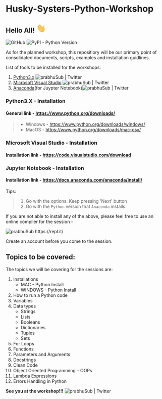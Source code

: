 # Husky-Systers-Python-Workshop

## Hello All! <img src="https://raw.githubusercontent.com/ABSphreak/ABSphreak/master/gifs/Hi.gif" width="30px"></h2>

![GitHub](https://img.shields.io/github/license/prabhuSub/Husky-Systers-Python-Workshop)
![PyPI - Python Version](https://img.shields.io/pypi/pyversions/py)

As for the planned workshop, this repositiory will be our primary point of consolidated documents, scripts, examples and installation guidlines.

List of tools to be installed for the workshops:
1. [Python3.x](https://github.com/prabhuSub/Husky-Systers-Python-Workshop#python3x---installation) <img alt="prabhuSub | Twitter" width="22px" src="https://user-images.githubusercontent.com/43825167/108293934-dccba780-7162-11eb-9a52-599cbca3e86e.png" />
2. [Microsoft Visual Studio](https://github.com/prabhuSub/Husky-Systers-Python-Workshop#microsoft-visual-studio---installation) <img alt="prabhuSub | Twitter" width="22px" src="https://user-images.githubusercontent.com/43825167/108293074-8d857700-7162-11eb-8498-db6b5df49530.png" />
3. [Anaconda](https://github.com/prabhuSub/Husky-Systers-Python-Workshop#jupyter-notebook---installation)(for Juypter Notebook)<img alt="prabhuSub | Twitter" width="22px" src="https://user-images.githubusercontent.com/43825167/108293985-f371fe80-7162-11eb-9c98-cefc8e91e9f4.png" />

### Python3.X - Installation

#### General link - https://www.python.org/downloads/

>- Windows - https://www.python.org/downloads/windows/
>- MacOS - https://www.python.org/downloads/mac-osx/

### Microsoft Visual Studio - Installation
#### Installation link - https://code.visualstudio.com/download


### Jupyter Notebook - Installation
#### Installation link - https://docs.anaconda.com/anaconda/install/

Tips:
>1. Go with the options. Keep pressing 'Next' button
>2. Go with the `Python` version that `Anaconda` installs


If you are not able to install any of the above, 
please feel free to use an online compiler for the session - 

<img alt="prabhuSub" width="45px" src="https://user-images.githubusercontent.com/43825167/108294170-56639580-7163-11eb-8245-103d71c17d27.png" /> 
https://repl.it/

Create an account before you come to the session.


## Topics to be covered:
The topics we will be covering for the sessions are:

1. Installations
    - MAC - Python Install
    - WINDOWS - Python Install
2. How to run a Python code
3. Variables
4. Data types
    - Strings
    - Lists
    - Booleans
    - Dictionaries
    - Tuples
    - Sets
5. For Loops
6. Functions
7. Parameters and Arguments
8. Docstrings
9. Clean Code
10. Object Oriented Programming – OOPs
11. Lambda Expressions
12. Errors Handling in Python


**See you at the workshop!!!** <img alt="prabhuSub | Twitter" width="22px" src="https://user-images.githubusercontent.com/43825167/108305706-984b0680-7178-11eb-8a7a-01653424b278.png" />
